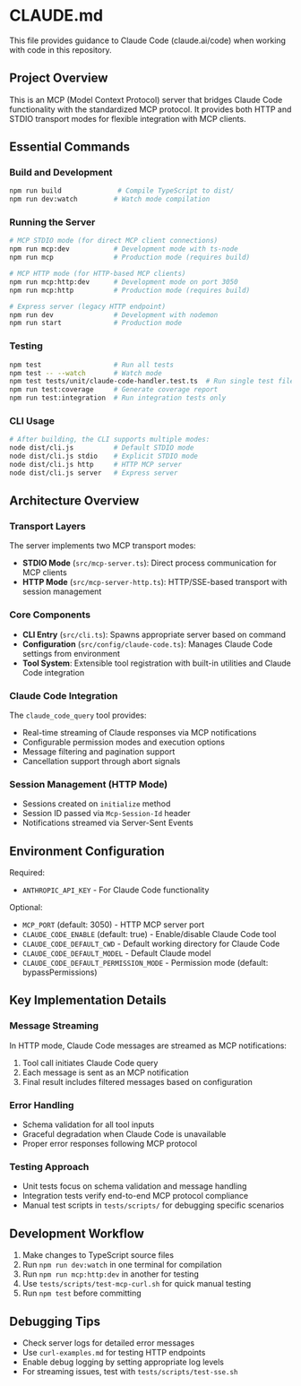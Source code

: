 # CLAUDE.md

This file provides guidance to Claude Code (claude.ai/code) when working with code in this repository.

## Project Overview

This is an MCP (Model Context Protocol) server that bridges Claude Code functionality with the standardized MCP protocol. It provides both HTTP and STDIO transport modes for flexible integration with MCP clients.

## Essential Commands

### Build and Development
```bash
npm run build              # Compile TypeScript to dist/
npm run dev:watch         # Watch mode compilation
```

### Running the Server
```bash
# MCP STDIO mode (for direct MCP client connections)
npm run mcp:dev           # Development mode with ts-node
npm run mcp               # Production mode (requires build)

# MCP HTTP mode (for HTTP-based MCP clients)
npm run mcp:http:dev      # Development mode on port 3050
npm run mcp:http          # Production mode (requires build)

# Express server (legacy HTTP endpoint)
npm run dev               # Development with nodemon
npm run start             # Production mode
```

### Testing
```bash
npm test                  # Run all tests
npm test -- --watch       # Watch mode
npm test tests/unit/claude-code-handler.test.ts  # Run single test file
npm run test:coverage     # Generate coverage report
npm run test:integration  # Run integration tests only
```

### CLI Usage
```bash
# After building, the CLI supports multiple modes:
node dist/cli.js          # Default STDIO mode
node dist/cli.js stdio    # Explicit STDIO mode
node dist/cli.js http     # HTTP MCP server
node dist/cli.js server   # Express server
```

## Architecture Overview

### Transport Layers
The server implements two MCP transport modes:
- **STDIO Mode** (`src/mcp-server.ts`): Direct process communication for MCP clients
- **HTTP Mode** (`src/mcp-server-http.ts`): HTTP/SSE-based transport with session management

### Core Components
- **CLI Entry** (`src/cli.ts`): Spawns appropriate server based on command
- **Configuration** (`src/config/claude-code.ts`): Manages Claude Code settings from environment
- **Tool System**: Extensible tool registration with built-in utilities and Claude Code integration

### Claude Code Integration
The `claude_code_query` tool provides:
- Real-time streaming of Claude responses via MCP notifications
- Configurable permission modes and execution options
- Message filtering and pagination support
- Cancellation support through abort signals

### Session Management (HTTP Mode)
- Sessions created on `initialize` method
- Session ID passed via `Mcp-Session-Id` header
- Notifications streamed via Server-Sent Events

## Environment Configuration

Required:
- `ANTHROPIC_API_KEY` - For Claude Code functionality

Optional:
- `MCP_PORT` (default: 3050) - HTTP MCP server port
- `CLAUDE_CODE_ENABLE` (default: true) - Enable/disable Claude Code tool
- `CLAUDE_CODE_DEFAULT_CWD` - Default working directory for Claude Code
- `CLAUDE_CODE_DEFAULT_MODEL` - Default Claude model
- `CLAUDE_CODE_DEFAULT_PERMISSION_MODE` - Permission mode (default: bypassPermissions)

## Key Implementation Details

### Message Streaming
In HTTP mode, Claude Code messages are streamed as MCP notifications:
1. Tool call initiates Claude Code query
2. Each message is sent as an MCP notification
3. Final result includes filtered messages based on configuration

### Error Handling
- Schema validation for all tool inputs
- Graceful degradation when Claude Code is unavailable
- Proper error responses following MCP protocol

### Testing Approach
- Unit tests focus on schema validation and message handling
- Integration tests verify end-to-end MCP protocol compliance
- Manual test scripts in `tests/scripts/` for debugging specific scenarios

## Development Workflow

1. Make changes to TypeScript source files
2. Run `npm run dev:watch` in one terminal for compilation
3. Run `npm run mcp:http:dev` in another for testing
4. Use `tests/scripts/test-mcp-curl.sh` for quick manual testing
5. Run `npm test` before committing

## Debugging Tips

- Check server logs for detailed error messages
- Use `curl-examples.md` for testing HTTP endpoints
- Enable debug logging by setting appropriate log levels
- For streaming issues, test with `tests/scripts/test-sse.sh`